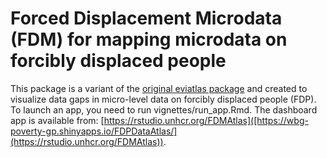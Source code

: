# Forced Displacement Microdata (FDM) for mapping microdata on forcibly displaced people

This package is a variant of the [original eviatlas package](https://github.com/ESHackathon/eviatlas) and created to visualize data gaps in micro-level data on forcibly displaced people (FDP). To launch an app, you need to run vignettes/run_app.Rmd. The dashboard app is available from: [https://rstudio.unhcr.org/FDMAtlas]([https://wbg-poverty-gp.shinyapps.io/FDPDataAtlas/](https://rstudio.unhcr.org/FDMAtlas)). 
